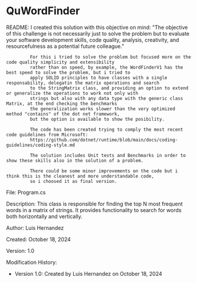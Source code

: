 # QuWordFinder


README:      I created this solution with this objective on mind:
             "The objective of this challenge is not necessarily just to solve the problem 
             but to evaluate your software development skills, code quality, analysis, creativity, 
             and resourcefulness as a potential future colleague."
             
             For this i tried to solve the problem but focused more on the code quality simplicity and extensibility
             rather than on speed, by example, the WordFinderV1 has the best speed to solve the problem, but i tried to
             apply SOLID principles to have classes with a single responsability, delegatin the matrix operations and search 
             to the StringMatrix class, and providing an option to extend or generalize the operations to work not only with
             strings but also with any data type with the generic class Matrix, at the end checking the benchmarks 
             the generalization works slower than the very optimized method "contains" of the dot net framework, 
             but the option is available to show the posibility.
             
             The code has been created trying to comply the most recent code guidelines from Microsoft:
             https://github.com/dotnet/runtime/blob/main/docs/coding-guidelines/coding-style.md
             
             The solution includes Unit tests and Benchmarks in order to show these skills also in the solution of a problem.
             
             There could be some minor improvements on the code but i think this is the cleanest and more understandable code, 
             so i choosed it as final version.

File:        Program.cs

Description: This class is responsible for finding the top N most frequent words in a matrix of strings.
             It provides functionality to search for words both horizontally and vertically.
             
             
             
Author:      Luis Hernandez

Created:     October 18, 2024

Version:     1.0

Modification History:
  - Version 1.0: Created by Luis Hernandez on October 18, 2024

